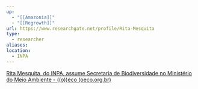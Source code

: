 ```yaml
---
up:
  - "[[Amazonia]]"
  - "[[Regrowth]]"
url: https://www.researchgate.net/profile/Rita-Mesquita
type:
  - researcher
aliases: 
location:
  - INPA
---
```

[Rita Mesquita, do INPA, assume Secretaria de Biodiversidade no Ministério do Meio Ambiente - ((o))eco (oeco.org.br)](https://oeco.org.br/reportagens/rita-mesquita-do-inpa-assume-secretaria-de-biodiversidade-no-ministerio-do-meio-ambiente/)